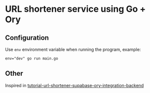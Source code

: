 # URL shortener service using Go + Ory

## Configuration

Use `env` environment variable when running the program, example: 

```shell
env="dev" go run main.go
```

## Other

Inspired in [tutorial-url-shortener-supabase-ory-integration-backend](https://www.ory.sh/tutorial-url-shortener-supabase-ory-integration-backend/)